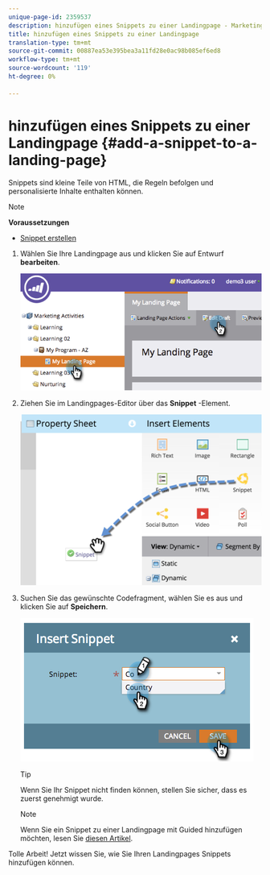 ```yaml
---
unique-page-id: 2359537
description: hinzufügen eines Snippets zu einer Landingpage - Marketing Docs - Produktdokumentation
title: hinzufügen eines Snippets zu einer Landingpage
translation-type: tm+mt
source-git-commit: 00887ea53e395bea3a11fd28e0ac98b085ef6ed8
workflow-type: tm+mt
source-wordcount: '119'
ht-degree: 0%

---
```



# hinzufügen eines Snippets zu einer Landingpage {#add-a-snippet-to-a-landing-page}

Snippets sind kleine Teile von HTML, die Regeln befolgen und personalisierte Inhalte enthalten können.

>[!NOTE]
>
>**Voraussetzungen**
>
>* [Snippet erstellen](../../../../product-docs/personalization/segmentation-and-snippets/snippets/create-a-snippet.md)

>



1. Wählen Sie Ihre Landingpage aus und klicken Sie auf Entwurf **bearbeiten**.

   ![](assets/image2014-9-16-15-3a4-3a28.png)

1. Ziehen Sie im Landingpages-Editor über das **Snippet** -Element.

   ![](assets/image2015-5-21-12-3a46-3a34.png)

1. Suchen Sie das gewünschte Codefragment, wählen Sie es aus und klicken Sie auf **Speichern**.

   ![](assets/image2014-9-16-15-3a4-3a14.png)

   >[!TIP]
   >
   >Wenn Sie Ihr Snippet nicht finden können, stellen Sie sicher, dass es zuerst genehmigt wurde.

   >[!NOTE]
   >
   >Wenn Sie ein Snippet zu einer Landingpage mit Guided hinzufügen möchten, lesen Sie [diesen Artikel](https://docs.marketo.com/display/public/DOCS/Create+a+Guided+Landing+Page+Template).

Tolle Arbeit! Jetzt wissen Sie, wie Sie Ihren Landingpages Snippets hinzufügen können.

